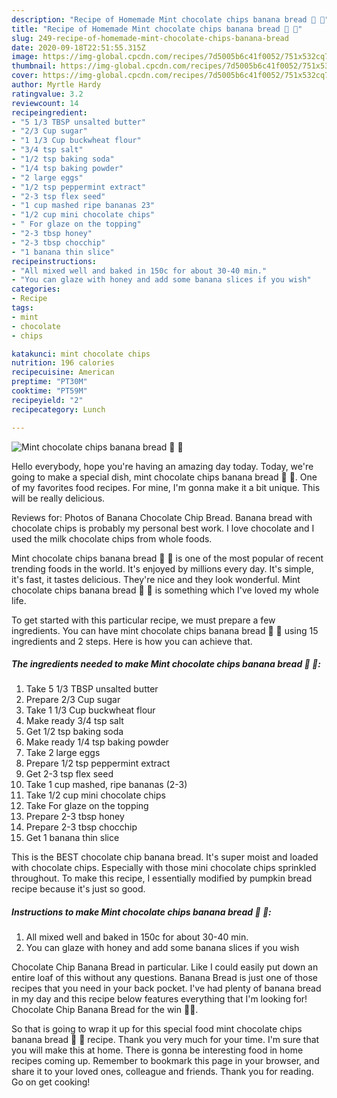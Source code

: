 ```yaml
---
description: "Recipe of Homemade Mint chocolate chips banana bread 🍌 🍞"
title: "Recipe of Homemade Mint chocolate chips banana bread 🍌 🍞"
slug: 249-recipe-of-homemade-mint-chocolate-chips-banana-bread
date: 2020-09-18T22:51:55.315Z
image: https://img-global.cpcdn.com/recipes/7d5005b6c41f0052/751x532cq70/mint-chocolate-chips-banana-bread-🍌-🍞-recipe-main-photo.jpg
thumbnail: https://img-global.cpcdn.com/recipes/7d5005b6c41f0052/751x532cq70/mint-chocolate-chips-banana-bread-🍌-🍞-recipe-main-photo.jpg
cover: https://img-global.cpcdn.com/recipes/7d5005b6c41f0052/751x532cq70/mint-chocolate-chips-banana-bread-🍌-🍞-recipe-main-photo.jpg
author: Myrtle Hardy
ratingvalue: 3.2
reviewcount: 14
recipeingredient:
- "5 1/3 TBSP unsalted butter"
- "2/3 Cup sugar"
- "1 1/3 Cup buckwheat flour"
- "3/4 tsp salt"
- "1/2 tsp baking soda"
- "1/4 tsp baking powder"
- "2 large eggs"
- "1/2 tsp peppermint extract"
- "2-3 tsp flex seed"
- "1 cup mashed ripe bananas 23"
- "1/2 cup mini chocolate chips"
- " For glaze on the topping"
- "2-3 tbsp honey"
- "2-3 tbsp chocchip"
- "1 banana thin slice"
recipeinstructions:
- "All mixed well and baked in 150c for about 30-40 min."
- "You can glaze with honey and add some banana slices if you wish"
categories:
- Recipe
tags:
- mint
- chocolate
- chips

katakunci: mint chocolate chips 
nutrition: 196 calories
recipecuisine: American
preptime: "PT30M"
cooktime: "PT59M"
recipeyield: "2"
recipecategory: Lunch

---
```



![Mint chocolate chips banana bread 🍌 🍞](https://img-global.cpcdn.com/recipes/7d5005b6c41f0052/751x532cq70/mint-chocolate-chips-banana-bread-🍌-🍞-recipe-main-photo.jpg)

Hello everybody, hope you're having an amazing day today. Today, we're going to make a special dish, mint chocolate chips banana bread 🍌 🍞. One of my favorites food recipes. For mine, I'm gonna make it a bit unique. This will be really delicious.

Reviews for: Photos of Banana Chocolate Chip Bread. Banana bread with chocolate chips is probably my personal best work. I love chocolate and I used the milk chocolate chips from whole foods.

Mint chocolate chips banana bread 🍌 🍞 is one of the most popular of recent trending foods in the world. It's enjoyed by millions every day. It's simple, it's fast, it tastes delicious. They're nice and they look wonderful. Mint chocolate chips banana bread 🍌 🍞 is something which I've loved my whole life.


To get started with this particular recipe, we must prepare a few ingredients. You can have mint chocolate chips banana bread 🍌 🍞 using 15 ingredients and 2 steps. Here is how you can achieve that.

<!--inarticleads1-->

##### The ingredients needed to make Mint chocolate chips banana bread 🍌 🍞:

1. Take 5 1/3 TBSP unsalted butter
1. Prepare 2/3 Cup sugar
1. Take 1 1/3 Cup buckwheat flour
1. Make ready 3/4 tsp salt
1. Get 1/2 tsp baking soda
1. Make ready 1/4 tsp baking powder
1. Take 2 large eggs
1. Prepare 1/2 tsp peppermint extract
1. Get 2-3 tsp flex seed
1. Take 1 cup mashed, ripe bananas (2-3)
1. Take 1/2 cup mini chocolate chips
1. Take  For glaze on the topping
1. Prepare 2-3 tbsp honey
1. Prepare 2-3 tbsp chocchip
1. Get 1 banana thin slice


This is the BEST chocolate chip banana bread. It&#39;s super moist and loaded with chocolate chips. Especially with those mini chocolate chips sprinkled throughout. To make this recipe, I essentially modified by pumpkin bread recipe because it&#39;s just so good. 

<!--inarticleads2-->

##### Instructions to make Mint chocolate chips banana bread 🍌 🍞:

1. All mixed well and baked in 150c for about 30-40 min.
1. You can glaze with honey and add some banana slices if you wish


Chocolate Chip Banana Bread in particular. Like I could easily put down an entire loaf of this without any questions. Banana Bread is just one of those recipes that you need in your back pocket. I&#39;ve had plenty of banana bread in my day and this recipe below features everything that I&#39;m looking for! Chocolate Chip Banana Bread for the win 👊🏻. 

So that is going to wrap it up for this special food mint chocolate chips banana bread 🍌 🍞 recipe. Thank you very much for your time. I'm sure that you will make this at home. There is gonna be interesting food in home recipes coming up. Remember to bookmark this page in your browser, and share it to your loved ones, colleague and friends. Thank you for reading. Go on get cooking!
